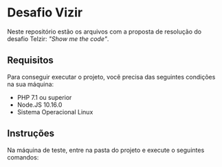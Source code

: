 # Desafio Vizir

Neste repositório estão os arquivos com a proposta de resolução do desafio Telzir: _"Show me the code"_.

## Requisitos

Para conseguir executar o projeto, você precisa das seguintes condições na sua máquina:

- PHP 7.1 ou superior
- Node.JS 10.16.0
- Sistema Operacional Linux

## Instruções

Na máquina de teste, entre na pasta do projeto e execute o seguintes comandos:

